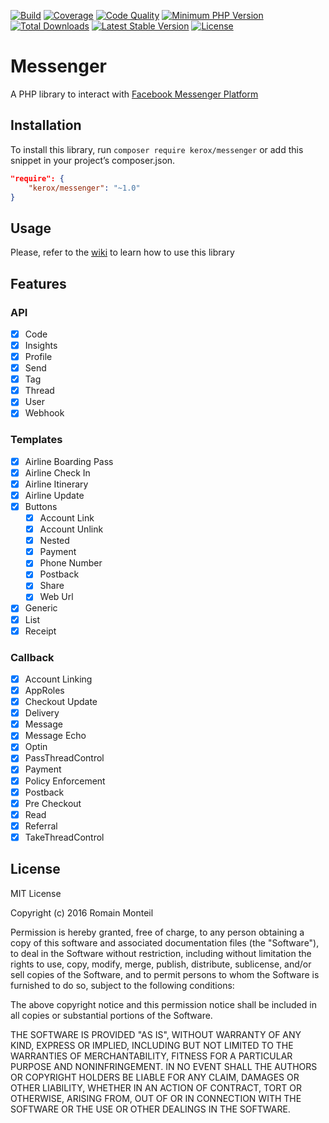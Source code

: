 [![Build](https://img.shields.io/travis/ker0x/messenger.svg?style=flat-square)](https://travis-ci.org/ker0x/messenger)
[![Coverage](https://img.shields.io/scrutinizer/coverage/g/ker0x/messenger.svg?style=flat-square)](https://scrutinizer-ci.com/g/ker0x/messenger/)
[![Code Quality](https://img.shields.io/scrutinizer/g/ker0x/messenger.svg?style=flat-square)](https://scrutinizer-ci.com/g/ker0x/messenger/)
[![Minimum PHP Version](https://img.shields.io/badge/php-%3E%3D%207.0-8892BF.svg?style=flat-square)](https://php.net)
[![Total Downloads](https://img.shields.io/packagist/dt/kerox/messenger.svg?style=flat-square)](https://packagist.org/packages/kerox/messenger)
[![Latest Stable Version](https://img.shields.io/packagist/v/kerox/messenger.svg?style=flat-square)](https://packagist.org/packages/kerox/messenger)
[![License](https://img.shields.io/packagist/l/kerox/messenger.svg?style=flat-square)](https://packagist.org/packages/kerox/messenger)

# Messenger

A PHP library to interact with [Facebook Messenger Platform](https://www.messenger.com/)

## Installation

To install this library, run `composer require kerox/messenger` or add this snippet in your project’s composer.json.

```json
"require": {
    "kerox/messenger": "~1.0"
}
```

## Usage

Please, refer to the [wiki](https://github.com/ker0x/messenger/wiki) to learn how to use this library

## Features

### API

- [x] Code
- [x] Insights
- [x] Profile
- [x] Send
- [x] Tag
- [x] Thread
- [x] User
- [x] Webhook

### Templates

- [x] Airline Boarding Pass
- [x] Airline Check In
- [x] Airline Itinerary
- [x] Airline Update
- [x] Buttons
    - [x] Account Link
    - [x] Account Unlink
    - [x] Nested
    - [x] Payment
    - [x] Phone Number
    - [x] Postback
    - [x] Share
    - [x] Web Url
- [x] Generic
- [x] List
- [x] Receipt

### Callback

- [x] Account Linking
- [x] AppRoles
- [x] Checkout Update
- [x] Delivery
- [x] Message
- [x] Message Echo
- [x] Optin
- [x] PassThreadControl
- [x] Payment
- [x] Policy Enforcement
- [x] Postback
- [x] Pre Checkout
- [x] Read
- [x] Referral
- [x] TakeThreadControl

## License

MIT License

Copyright (c) 2016 Romain Monteil

Permission is hereby granted, free of charge, to any person obtaining a copy
of this software and associated documentation files (the "Software"), to deal
in the Software without restriction, including without limitation the rights
to use, copy, modify, merge, publish, distribute, sublicense, and/or sell
copies of the Software, and to permit persons to whom the Software is
furnished to do so, subject to the following conditions:

The above copyright notice and this permission notice shall be included in all
copies or substantial portions of the Software.

THE SOFTWARE IS PROVIDED "AS IS", WITHOUT WARRANTY OF ANY KIND, EXPRESS OR
IMPLIED, INCLUDING BUT NOT LIMITED TO THE WARRANTIES OF MERCHANTABILITY,
FITNESS FOR A PARTICULAR PURPOSE AND NONINFRINGEMENT. IN NO EVENT SHALL THE
AUTHORS OR COPYRIGHT HOLDERS BE LIABLE FOR ANY CLAIM, DAMAGES OR OTHER
LIABILITY, WHETHER IN AN ACTION OF CONTRACT, TORT OR OTHERWISE, ARISING FROM,
OUT OF OR IN CONNECTION WITH THE SOFTWARE OR THE USE OR OTHER DEALINGS IN THE
SOFTWARE.

